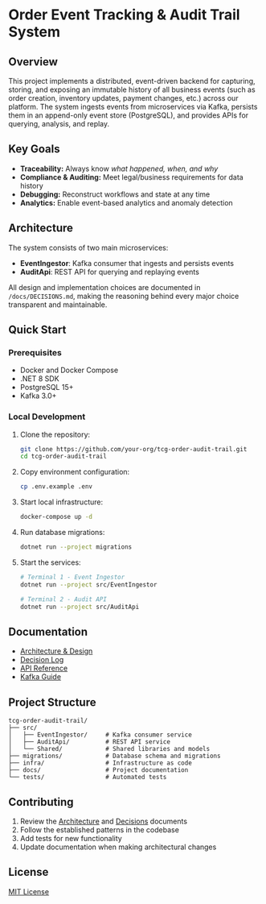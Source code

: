 # Order Event Tracking & Audit Trail System

## Overview

This project implements a distributed, event-driven backend for capturing, storing, and exposing an immutable history of all business events (such as order creation, inventory updates, payment changes, etc.) across our platform. The system ingests events from microservices via Kafka, persists them in an append-only event store (PostgreSQL), and provides APIs for querying, analysis, and replay.

## Key Goals

* **Traceability:** Always know *what happened, when, and why*
* **Compliance & Auditing:** Meet legal/business requirements for data history
* **Debugging:** Reconstruct workflows and state at any time
* **Analytics:** Enable event-based analytics and anomaly detection

## Architecture

The system consists of two main microservices:

- **EventIngestor**: Kafka consumer that ingests and persists events
- **AuditApi**: REST API for querying and replaying events

All design and implementation choices are documented in `/docs/DECISIONS.md`, making the reasoning behind every major choice transparent and maintainable.

## Quick Start

### Prerequisites

- Docker and Docker Compose
- .NET 8 SDK
- PostgreSQL 15+
- Kafka 3.0+

### Local Development

1. Clone the repository:
   ```bash
   git clone https://github.com/your-org/tcg-order-audit-trail.git
   cd tcg-order-audit-trail
   ```

2. Copy environment configuration:
   ```bash
   cp .env.example .env
   ```

3. Start local infrastructure:
   ```bash
   docker-compose up -d
   ```

4. Run database migrations:
   ```bash
   dotnet run --project migrations
   ```

5. Start the services:
   ```bash
   # Terminal 1 - Event Ingestor
   dotnet run --project src/EventIngestor
   
   # Terminal 2 - Audit API
   dotnet run --project src/AuditApi
   ```

## Documentation

- [Architecture & Design](docs/ARCHITECTURE.md)
- [Decision Log](docs/DECISIONS.md)
- [API Reference](docs/API.md)
- [Kafka Guide](docs/KAFKA-CHEATSHEET.md)

## Project Structure

```
tcg-order-audit-trail/
├── src/
│   ├── EventIngestor/     # Kafka consumer service
│   ├── AuditApi/          # REST API service
│   └── Shared/            # Shared libraries and models
├── migrations/            # Database schema and migrations
├── infra/                 # Infrastructure as code
├── docs/                  # Project documentation
└── tests/                 # Automated tests
```

## Contributing

1. Review the [Architecture](docs/ARCHITECTURE.md) and [Decisions](docs/DECISIONS.md) documents
2. Follow the established patterns in the codebase
3. Add tests for new functionality
4. Update documentation when making architectural changes

## License

[MIT License](LICENSE)
